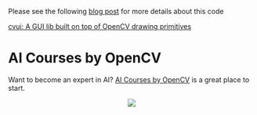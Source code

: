 Please see the following
[blog post](https://www.learnopencv.com/cvui-gui-lib-built-on-top-of-opencv-drawing-primitives/)
for more details about this code

[cvui: A GUI lib built on top of OpenCV drawing primitives](https://www.learnopencv.com/cvui-gui-lib-built-on-top-of-opencv-drawing-primitives/)

# AI Courses by OpenCV

Want to become an expert in AI?
[AI Courses by OpenCV](https://opencv.org/courses/) is a great place to start.

<a href="https://opencv.org/courses/">
<p align="center"> 
<img src="https://www.learnopencv.com/wp-content/uploads/2020/04/AI-Courses-By-OpenCV-Github.png">
</p>
</a>

